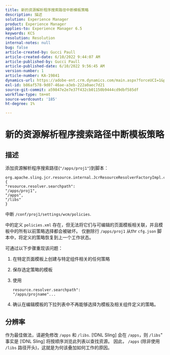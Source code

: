 ```yaml
---
title: 新的资源解析程序搜索路径中断模板策略
description: 描述
solution: Experience Manager
product: Experience Manager
applies-to: Experience Manager 6.5
keywords: KCS
resolution: Resolution
internal-notes: null
bug: false
article-created-by: Gucci Paull
article-created-date: 6/10/2022 9:44:07 AM
article-published-by: Gucci Paull
article-published-date: 6/10/2022 9:56:45 AM
version-number: 1
article-number: KA-19841
dynamics-url: https://adobe-ent.crm.dynamics.com/main.aspx?forceUCI=1&pagetype=entityrecord&etn=knowledgearticle&id=a075dddc-a1e8-ec11-bb3c-000d3a3bd262
exl-id: b86af578-9d07-46ae-a3eb-222a0aec7d21
source-git-commit: a59847e2e7e37f432cb01150b9444cd9dbf585df
workflow-type: tm+mt
source-wordcount: '185'
ht-degree: 1%

---
```


# 新的资源解析程序搜索路径中断模板策略

## 描述

添加资源解析程序搜索路径(`"/apps/proj1"`)到脚本：

```
org.apache.sling.jcr.resource.internal.JcrResourceResolverFactoryImpl.cfg.json
{
"resource.resolver.searchpath": 
"/apps/proj1",
"/apps",
"/libs"
}
```

中断 `/conf/proj1/settings/wcm/policies`.

中的定义 `policies.xml` 存在，但无法将它们与可编辑的页面模板相关联，并且模板中的所有以前策略选择都会被破坏。 仅删除行 `/apps/proj1` 从thr `cfg.json` 脚本中，将定义的策略恢复到上一个工作状态。

可通过以下步骤重现该问题：

1. 在特定页面模板上创建与特定组件相关的任何策略
1. 保存选定策略的模板
1. 使用

   ```
   resource.resolver.searchpath": 
   "/apps/projname"...
   ```

1. 确认在编辑模板的下拉列表中不再能够选择为模板及相关组件定义的策略。

## 分辨率

作为最佳做法，请避免修改 `/apps` 和 `/libs`. [!DNL Sling] 会在 `/apps`，则 `/libs`&quot; 事实是 [!DNL Sling] 将按顺序浏览此列表以查找资源。 因此， `/apps` (除非使用 `/libs` 路径开头)，这就是为何该叠加如何工作的原因。
